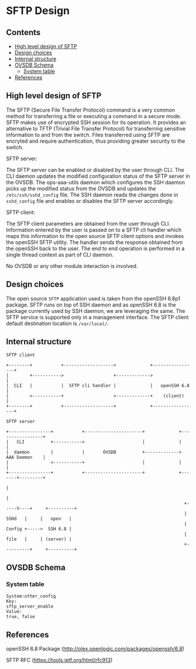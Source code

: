 # SFTP Design

## Contents
   - [High level design of SFTP](#high-level-design-of-sftp)
   - [Design choices](#design-choices)
   - [Internal structure](#internal-structure)
   - [OVSDB Schema](#ovsdb-schema)
       - [System table](#system-table)
   - [References](#references)

## High level design of SFTP
The SFTP (Secure File Transfer Protocol) command is a very common method for transferring a file or executing a command in a secure mode. SFTP makes use of encrypted SSH session for its operation. It provides an alternative to TFTP (Trivial File Transfer Protocol) for transferring sensitive information to and from the switch. Files transferred using SFTP are encryted and require authentication, thus providing greater security to the switch.

SFTP server:

The SFTP server can be enabled or disabled by the user through CLI. The CLI daemon updates the modified configuration status of the SFTP server in the OVSDB. The ops-aaa-utils daemon which configures the SSH daemon picks up the modified status from the OVSDB and updates the `/etc/ssh/sshd_config` file. The SSH daemon reads the changes done in `sshd_config` file and enables or disables the SFTP server accordingly.

SFTP client:

The SFTP client parameters are obtained from the user through CLI. Information entered by the user is passed on to a SFTP cli handler which maps this information to the open source SFTP client options and invokes the openSSH SFTP utility. The handler sends the response obtained from the openSSH back to the user. The end to end operation is performed in a single thread context as part of CLI daemon.

No OVSDB or any other module interaction is involved.

## Design choices

The open source `SFTP` application used is taken from the openSSH 6.8p1 package. SFTP runs on top of SSH daemon and as openSSH 6.8 is the package currently used by SSH daemon, we are leveraging the same.
The SFTP service is supported only in a management interface. The SFTP client default destination location is `/var/local/`.

## Internal structure

```ditaa
SFTP client

+--------+           +-------------------+             +-----------------+
|        +----------->                   +------------->                 |
|  CLI   |           |  SFTP cli handler |             |   openSSH 6.8   |
|        <-----------+                   <-------------+    (client)     |
+--------+           +-------------------+             +-----------------+

```

```ditaa
SFTP server

+----------------+           +----------------------+             +-----------------+
|   CLI          +----------->                      |             |                 |
|  daemon        |           |       OVSDB          +------------->   AAA Daemon    |
|                <-----------+                      |             |                 |
+----------------+           +----------------------+             +-------+---------+
                                                                          |
                                                                          |
                                                                    +-----V----+     +----------+
                                                                    |   SSHd   |     |   open   |
                                                                    |   Config +----->  SSH 6.8 |
                                                                    |   file   |     | (server) |
                                                                    +----------+     +----------+

```

## OVSDB Schema
### System table
```
System:other_config
Key:
sftp_server_enable
Value:
true, false
```

## References
openSSH 6.8 Package (http://olex.openlogic.com/packages/openssh/6.8)

SFTP RFC (https://tools.ietf.org/html/rfc913)
